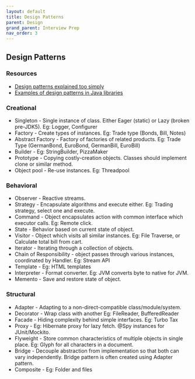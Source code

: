 ```yaml
---
layout: default
title: Design Patterns
parent: Design
grand_parent: Interview Prep
nav_order: 3
---
```

## Design Patterns

### Resources

- [Design patterns explained too simply](https://github.com/kamranahmedse/design-patterns-for-humans)
- [Examples of design patterns in Java libraries](http://stackoverflow.com/questions/1673841/examples-of-gof-design-patterns-in-javas-core-libraries/2707195#2707195)

### Creational

- Singleton -  Single instance of class. Either Eager (static) or Lazy (broken pre-JDK5). Eg: Logger, Configurer
- Factory - Create types of instances. Eg: Trade type (Bonds, Bill, Notes)
- Abstract Factory - Factory of factories of related products. Eg: Trade Type (GermanBond, EuroBond, GermanBill, EuroBill)
- Builder - Eg: StringBuilder, PizzaMaker
- Prototype - Copying costly-creation objects. Classes should implement clone or similar method.
- Object pool - Re-use instances. Eg: Threadpool

### Behavioral

- Observer - Reactive streams.
- Strategy - Encapsulate algorithms and execute either. Eg: Trading strategy, select one and execute.
- Command - Object encapsulates action with common interface which executor calls. Eg: Remote click.
- State - Behavior based on current state of object.
- Visitor - Object which visits all similar instances. Eg: File Traverse, or Calculate total bill from cart.
- Iterator - Iterating through a collection of objects.
- Chain of Responsibility - object passes through various instances, coordinated by Handler. Eg: Stream API
- Template - Eg: HTML templates
- Interpreter - Format converter. Eg: JVM converts byte to native for JVM.
- Memento - Save and restore state of object.

### Structural

- Adapter - Adapting to a non-direct-compatible class/module/system. 
- Decorator - Wrap class with another Eg: FileReader, BufferedReader
- Facade - Hiding complexity behind simple interfaces. Eg: Turbo Tax
- Proxy - Eg: Hibernate proxy for lazy fetch. @Spy instances for JUnit/Mockito.
- Flyweight - Store common characteristics of multiple objects in single place. Eg: Glyph for all characters in a document.
- Bridge - Decouple abstraction from implementation so that both can vary independently. Bridge pattern is often created using Adapter pattern. 
- Composite - Eg: Folder and files


